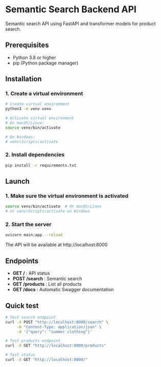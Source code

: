 # Semantic Search Backend API

Semantic search API using FastAPI and transformer models for product search.

## Prerequisites

- Python 3.8 or higher
- pip (Python package manager)

## Installation

### 1. Create a virtual environment

```bash
# Create virtual environment
python3 -m venv venv

# Activate virtual environment
# On macOS/Linux:
source venv/bin/activate

# On Windows:
# venv\Scripts\activate
```

### 2. Install dependencies

```bash
pip install -r requirements.txt
```

## Launch

### 1. Make sure the virtual environment is activated

```bash
source venv/bin/activate  # On macOS/Linux
# or venv\Scripts\activate on Windows
```

### 2. Start the server

```bash
uvicorn main:app --reload
```

The API will be available at http://localhost:8000

## Endpoints

- **GET /** : API status
- **POST /search** : Semantic search
- **GET /products** : List all products
- **GET /docs** : Automatic Swagger documentation

## Quick test

```bash
# Test search endpoint
curl -X POST "http://localhost:8000/search" \
     -H "Content-Type: application/json" \
     -d '{"query": "summer clothing"}'

# Test products endpoint
curl -X GET "http://localhost:8000/products"

# Test status
curl -X GET "http://localhost:8000/"
```